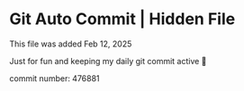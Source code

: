 # Git Auto Commit | Hidden File

This file was added Feb 12, 2025

Just for fun and keeping my daily git commit active 🤪

commit number: 476881
